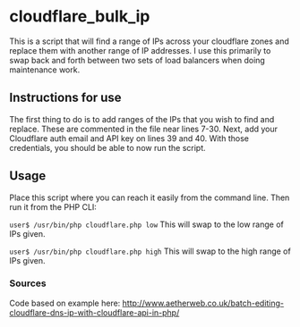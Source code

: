 # cloudflare_bulk_ip
This is a script that will find a range of IPs across your cloudflare zones and replace them with another range of IP addresses. I use this primarily to swap back and forth between two sets of load balancers when doing maintenance work.

## Instructions for use
The first thing to do is to add ranges of the IPs that you wish to find and replace. These are commented in the file near lines 7-30. Next, add your Cloudflare auth email and API key on lines 39 and 40. With those credentials, you should be able to now run the script.

## Usage
Place this script where you can reach it easily from the command line. Then run it from the PHP CLI:

`user$ /usr/bin/php cloudflare.php low`
This will swap to the low range of IPs given.

`user$ /usr/bin/php cloudflare.php high`
This will swap to the high range of IPs given.

### Sources
Code based on example here:
http://www.aetherweb.co.uk/batch-editing-cloudflare-dns-ip-with-cloudflare-api-in-php/
